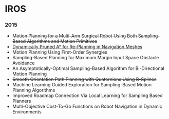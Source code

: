 # IROS

### 2015

* ~~Motion Planning for a Multi-Arm Surgical Robot Using Both Sampling-Based Algorithms and Motion Primitives~~
* [Dynamically Pruned A* for Re-Planning in Navigation Meshes](2015/TG-DPARNM.md)
* Motion Planning Using First-Order Synergies
* Sampling-Based Planning for Maximum Margin Input Space Obstacle Avoidance
* An Asymptotically-Optimal Sampling-Based Algorithm for Bi-Directional Motion Planning
* ~~Smooth Orientation Path Planning with Quaternions Using B-Splines~~
* Machine Learning Guided Exploration for Sampling-Based Motion Planning Algorithms
* Improved Roadmap Connection Via Local Learning for Sampling Based Planners
* Multi-Objective Cost-To-Go Functions on Robot Navigation in Dynamic Environments
